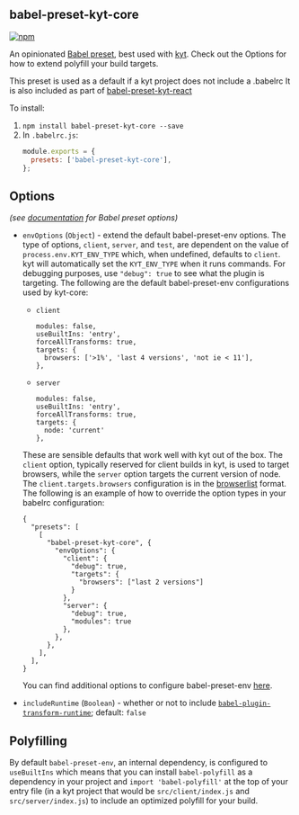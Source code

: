 ## babel-preset-kyt-core

[![npm](https://img.shields.io/npm/v/babel-preset-kyt-core.svg?maxAge=2592000)](https://www.npmjs.com/package/babel-preset-kyt-core)

An opinionated [Babel preset](https://babeljs.io/docs/plugins/#presets), best used with [kyt](https://github.com/NYTimes/kyt). Check out the Options for how to extend polyfill your build targets.

This preset is used as a default if a kyt project does not include a .babelrc
It is also included as part of [babel-preset-kyt-react](/packages/babel-preset-kyt-react)

To install:

1. `npm install babel-preset-kyt-core --save`
2. In `.babelrc.js`:
   ```js
   module.exports = {
     presets: ['babel-preset-kyt-core'],
   };
   ```

## Options

_(see [documentation](https://babeljs.io/docs/plugins/#plugin-preset-options) for Babel preset options)_

- `envOptions` (`Object`) - extend the default babel-preset-env options. The type of options, `client`, `server`, and `test`, are dependent on the value of `process.env.KYT_ENV_TYPE` which, when undefined, defaults to `client`. kyt will automatically set the `KYT_ENV_TYPE` when it runs commands. For debugging purposes, use `"debug": true` to see what the plugin is targeting. The following are the default babel-preset-env configurations used by kyt-core:

  - `client`
    ```
    modules: false,
    useBuiltIns: 'entry',
    forceAllTransforms: true,
    targets: {
      browsers: ['>1%', 'last 4 versions', 'not ie < 11'],
    },
    ```
  - `server`
    ```
    modules: false,
    useBuiltIns: 'entry',
    forceAllTransforms: true,
    targets: {
      node: 'current'
    },
    ```

  These are sensible defaults that work well with kyt out of the box. The `client` option, typically reserved for client builds in kyt, is used to target browsers, while the `server` option targets the current version of node. The `client.targets.browsers` configuration is in the [browserlist](https://github.com/sitespeedio/browsertime) format. The following is an example of how to override the option types in your babelrc configuration:

  ```
  {
    "presets": [
      [
        "babel-preset-kyt-core", {
          "envOptions": {
            "client": {
              "debug": true,
              "targets": {
                "browsers": ["last 2 versions"]
              }
            },
            "server": {
              "debug": true,
              "modules": true
            },
          },
        },
      ],
    ],
  }
  ```

  You can find additional options to configure babel-preset-env [here](https://github.com/babel/babel/tree/master/experimental/babel-preset-env#options).

- `includeRuntime` (`Boolean`) - whether or not to include [`babel-plugin-transform-runtime`](https://www.npmjs.com/package/babel-plugin-transform-runtime); default: `false`

## Polyfilling

By default `babel-preset-env`, an internal dependency, is configured to `useBuiltIns` which means that you can install `babel-polyfill` as a dependency in your project and `import 'babel-polyfill'` at the top of your entry file (in a kyt project that would be `src/client/index.js` and `src/server/index.js`) to include an optimized polyfill for your build.
